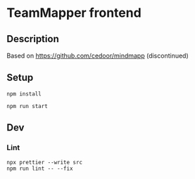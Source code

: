 # TeamMapper frontend

## Description

Based on https://github.com/cedoor/mindmapp (discontinued)

## Setup

```
npm install

npm run start
```

## Dev

### Lint

```
npx prettier --write src
npm run lint -- --fix
```
